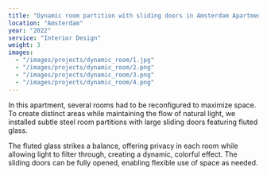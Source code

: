 ```yaml
---
title: "Dynamic room partition with sliding doors in Amsterdam Apartment"
location: "Amsterdam"
year: "2022"
service: "Interior Design"
weight: 3
images:
  - "/images/projects/dynamic_room/1.jpg"
  - "/images/projects/dynamic_room/2.png"
  - "/images/projects/dynamic_room/3.png"
  - "/images/projects/dynamic_room/4.png"
---
```


In this apartment, several rooms had to be reconfigured to maximize space. To create distinct areas while maintaining the flow of natural light, we installed subtle steel room partitions with large sliding doors featuring fluted glass.

The fluted glass strikes a balance, offering privacy in each room while allowing light to filter through, creating a dynamic, colorful effect. The sliding doors can be fully opened, enabling flexible use of space as needed.
